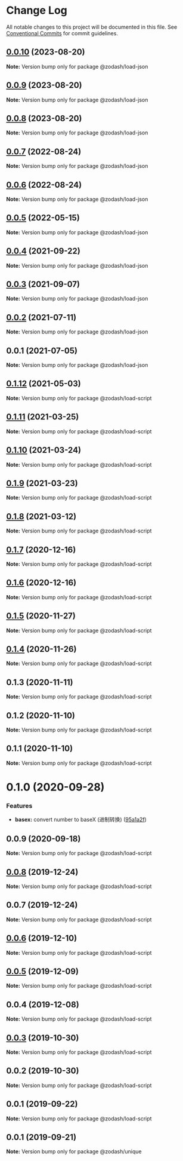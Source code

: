 # Change Log

All notable changes to this project will be documented in this file.
See [Conventional Commits](https://conventionalcommits.org) for commit guidelines.

## [0.0.10](https://github.com/zcorky/zodash/compare/@zodash/load-json@0.0.9...@zodash/load-json@0.0.10) (2023-08-20)

**Note:** Version bump only for package @zodash/load-json





## [0.0.9](https://github.com/zcorky/zodash/compare/@zodash/load-json@0.0.8...@zodash/load-json@0.0.9) (2023-08-20)

**Note:** Version bump only for package @zodash/load-json





## [0.0.8](https://github.com/zcorky/zodash/compare/@zodash/load-json@0.0.7...@zodash/load-json@0.0.8) (2023-08-20)

**Note:** Version bump only for package @zodash/load-json





## [0.0.7](https://github.com/zcorky/zodash/compare/@zodash/load-json@0.0.6...@zodash/load-json@0.0.7) (2022-08-24)

**Note:** Version bump only for package @zodash/load-json





## [0.0.6](https://github.com/zcorky/zodash/compare/@zodash/load-json@0.0.5...@zodash/load-json@0.0.6) (2022-08-24)

**Note:** Version bump only for package @zodash/load-json





## [0.0.5](https://github.com/zcorky/zodash/compare/@zodash/load-json@0.0.4...@zodash/load-json@0.0.5) (2022-05-15)

**Note:** Version bump only for package @zodash/load-json





## [0.0.4](https://github.com/zcorky/zodash/compare/@zodash/load-json@0.0.3...@zodash/load-json@0.0.4) (2021-09-22)

**Note:** Version bump only for package @zodash/load-json





## [0.0.3](https://github.com/zcorky/zodash/compare/@zodash/load-json@0.0.2...@zodash/load-json@0.0.3) (2021-09-07)

**Note:** Version bump only for package @zodash/load-json





## [0.0.2](https://github.com/zcorky/zodash/compare/@zodash/load-json@0.0.1...@zodash/load-json@0.0.2) (2021-07-11)

**Note:** Version bump only for package @zodash/load-json





## 0.0.1 (2021-07-05)

**Note:** Version bump only for package @zodash/load-json





## [0.1.12](https://github.com/zcorky/zodash/compare/@zodash/load-script@0.1.11...@zodash/load-script@0.1.12) (2021-05-03)

**Note:** Version bump only for package @zodash/load-script

## [0.1.11](https://github.com/zcorky/zodash/compare/@zodash/load-script@0.1.10...@zodash/load-script@0.1.11) (2021-03-25)

**Note:** Version bump only for package @zodash/load-script

## [0.1.10](https://github.com/zcorky/zodash/compare/@zodash/load-script@0.1.9...@zodash/load-script@0.1.10) (2021-03-24)

**Note:** Version bump only for package @zodash/load-script

## [0.1.9](https://github.com/zcorky/zodash/compare/@zodash/load-script@0.1.8...@zodash/load-script@0.1.9) (2021-03-23)

**Note:** Version bump only for package @zodash/load-script

## [0.1.8](https://github.com/zcorky/zodash/compare/@zodash/load-script@0.1.7...@zodash/load-script@0.1.8) (2021-03-12)

**Note:** Version bump only for package @zodash/load-script

## [0.1.7](https://github.com/zcorky/zodash/compare/@zodash/load-script@0.1.6...@zodash/load-script@0.1.7) (2020-12-16)

**Note:** Version bump only for package @zodash/load-script

## [0.1.6](https://github.com/zcorky/zodash/compare/@zodash/load-script@0.1.5...@zodash/load-script@0.1.6) (2020-12-16)

**Note:** Version bump only for package @zodash/load-script

## [0.1.5](https://github.com/zcorky/zodash/compare/@zodash/load-script@0.1.4...@zodash/load-script@0.1.5) (2020-11-27)

**Note:** Version bump only for package @zodash/load-script

## [0.1.4](https://github.com/zcorky/zodash/compare/@zodash/load-script@0.1.3...@zodash/load-script@0.1.4) (2020-11-26)

**Note:** Version bump only for package @zodash/load-script

## 0.1.3 (2020-11-11)

**Note:** Version bump only for package @zodash/load-script

## 0.1.2 (2020-11-10)

**Note:** Version bump only for package @zodash/load-script

## 0.1.1 (2020-11-10)

**Note:** Version bump only for package @zodash/load-script

# 0.1.0 (2020-09-28)

### Features

- **basex:** convert number to baseX (进制转换) ([95a1a2f](https://github.com/zcorky/zodash/commit/95a1a2f361d73de5caa3b8e297c1643e97e40983))

## 0.0.9 (2020-09-18)

**Note:** Version bump only for package @zodash/load-script

## [0.0.8](https://github.com/zcorky/zodash/compare/@zodash/load-script@0.0.7...@zodash/load-script@0.0.8) (2019-12-24)

**Note:** Version bump only for package @zodash/load-script

## 0.0.7 (2019-12-24)

**Note:** Version bump only for package @zodash/load-script

## [0.0.6](https://github.com/zcorky/zodash/compare/@zodash/load-script@0.0.5...@zodash/load-script@0.0.6) (2019-12-10)

**Note:** Version bump only for package @zodash/load-script

## [0.0.5](https://github.com/zcorky/zodash/compare/@zodash/load-script@0.0.4...@zodash/load-script@0.0.5) (2019-12-09)

**Note:** Version bump only for package @zodash/load-script

## 0.0.4 (2019-12-08)

**Note:** Version bump only for package @zodash/load-script

## [0.0.3](https://github.com/zcorky/zodash/compare/@zodash/load-script@0.0.2...@zodash/load-script@0.0.3) (2019-10-30)

**Note:** Version bump only for package @zodash/load-script

## 0.0.2 (2019-10-30)

**Note:** Version bump only for package @zodash/load-script

## 0.0.1 (2019-09-22)

**Note:** Version bump only for package @zodash/load-script

## 0.0.1 (2019-09-21)

**Note:** Version bump only for package @zodash/unique
